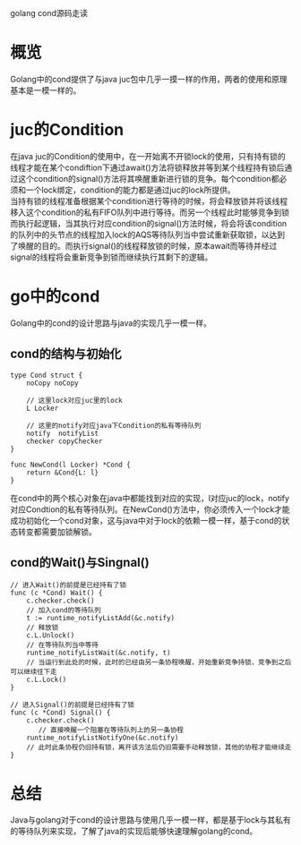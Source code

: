golang cond源码走读
# 概览
Golang中的cond提供了与java juc包中几乎一摸一样的作用，两者的使用和原理基本是一模一样的。
# juc的Condition
在java juc的Condition的使用中，在一开始离不开锁lock的使用，只有持有锁的线程才能在某个condiftion下通过await()方法将锁释放并等到某个线程持有锁后通过这个condition的signal()方法将其唤醒重新进行锁的竞争。每个condition都必须和一个lock绑定，condition的能力都是通过juc的lock所提供。      
当持有锁的线程准备根据某个condition进行等待的时候，将会释放锁并将该线程移入这个condition的私有FIFO队列中进行等待。而另一个线程此时能够竞争到锁而执行起逻辑，当其执行对应condition的signal()方法时候，将会将该condition的队列中的头节点的线程加入lock的AQS等待队列当中尝试重新获取锁，以达到了唤醒的目的。而执行signal()的线程释放锁的时候，原本await而等待并经过signal的线程将会重新竞争到锁而继续执行其剩下的逻辑。
# go中的cond
Golang中的cond的设计思路与java的实现几乎一模一样。
## cond的结构与初始化
````
type Cond struct {
	noCopy noCopy

	// 这里lock对应juc里的lock
	L Locker

	// 这里的notify对应java下Condition的私有等待队列
	notify  notifyList
	checker copyChecker
}

func NewCond(l Locker) *Cond {
	return &Cond{L: l}
}
````
在cond中的两个核心对象在java中都能找到对应的实现，l对应juc的lock，notify对应Condtion的私有等待队列。在NewCond()方法中，你必须传入一个lock才能成功初始化一个cond对象，这与java中对于lock的依赖一模一样，基于cond的状态转变都需要加锁解锁。
## cond的Wait()与Singnal()
````
// 进入Wait()的前提是已经持有了锁
func (c *Cond) Wait() {
	c.checker.check()
	// 加入cond的等待队列
	t := runtime_notifyListAdd(&c.notify)
	// 释放锁
	c.L.Unlock()
	// 在等待队列当中等待
	runtime_notifyListWait(&c.notify, t)
	// 当运行到此处的时候，此时的已经由另一条协程唤醒，开始重新竞争持锁，竞争到之后可以继续往下走
	c.L.Lock()
}

// 进入Signal()的前提是已经持有了锁
func (c *Cond) Signal() {
	c.checker.check()
       // 直接唤醒一个阻塞在等待队列上的另一条协程
	runtime_notifyListNotifyOne(&c.notify)
	// 此时此条协程仍旧持有锁，离开该方法后仍旧需要手动释放锁，其他的协程才能继续走
}
````
# 总结
Java与golang对于cond的设计思路与使用几乎一模一样，都是基于lock与其私有的等待队列来实现，了解了java的实现后能够快速理解golang的cond。
